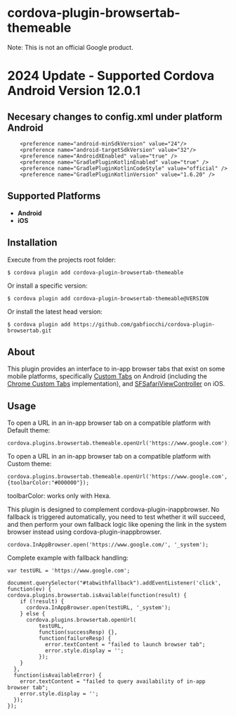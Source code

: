 # cordova-plugin-browsertab-themeable

Note: This is not an official Google product.


# 2024 Update - Supported Cordova Android Version 12.0.1
## Necesary changes to config.xml under platform Android
```
    <preference name="android-minSdkVersion" value="24"/>
    <preference name="android-targetSdkVersion" value="32"/>
    <preference name="AndroidXEnabled" value="true" />
    <preference name="GradlePluginKotlinEnabled" value="true" />
    <preference name="GradlePluginKotlinCodeStyle" value="official" />
    <preference name="GradlePluginKotlinVersion" value="1.6.20" />

```

## Supported Platforms

- __Android__
- __iOS__

## Installation

Execute from the projects root folder:
  ```
  $ cordova plugin add cordova-plugin-browsertab-themeable
  ```

Or install a specific version:
  ```
  $ cordova plugin add cordova-plugin-browsertab-themeable@VERSION
  ```

Or install the latest head version:
  ```
  $ cordova plugin add https://github.com/gabfiocchi/cordova-plugin-browsertab.git
  ```

## About

This plugin provides an interface to in-app browser tabs that exist on some
mobile platforms, specifically
[Custom Tabs](http://developer.android.com/tools/support-library/features.html#custom-tabs)
on Android (including the
[Chrome Custom Tabs](https://developer.chrome.com/multidevice/android/customtabs)
implementation), and
[SFSafariViewController](https://developer.apple.com/library/ios/documentation/SafariServices/Reference/SFSafariViewController_Ref/)
on iOS.

## Usage

To open a URL in an in-app browser tab on a compatible platform with Default theme:

    cordova.plugins.browsertab.themeable.openUrl('https://www.google.com');

To open a URL in an in-app browser tab on a compatible platform with Custom theme:

    cordova.plugins.browsertab.themeable.openUrl('https://www.google.com', {toolbarColor:"#000000"});

toolbarColor: works only with Hexa.

This plugin is designed to complement cordova-plugin-inappbrowser. No fallback
is triggered automatically, you need to test whether it will succeed, and then
perform your own fallback logic like opening the link in the system browser
instead using cordova-plugin-inappbrowser.

    cordova.InAppBrowser.open('https://www.google.com/', '_system');

Complete example with fallback handling:

    var testURL = 'https://www.google.com';

    document.querySelector("#tabwithfallback").addEventListener('click', function(ev) {
    cordova.plugins.browsertab.isAvailable(function(result) {
        if (!result) {
          cordova.InAppBrowser.open(testURL, '_system');
        } else {
          cordova.plugins.browsertab.openUrl(
              testURL,
              function(successResp) {},
              function(failureResp) {
                error.textContent = "failed to launch browser tab";
                error.style.display = '';
              });
        }
      },
      function(isAvailableError) {
        error.textContent = "failed to query availability of in-app browser tab";
        error.style.display = '';
      });
    });
